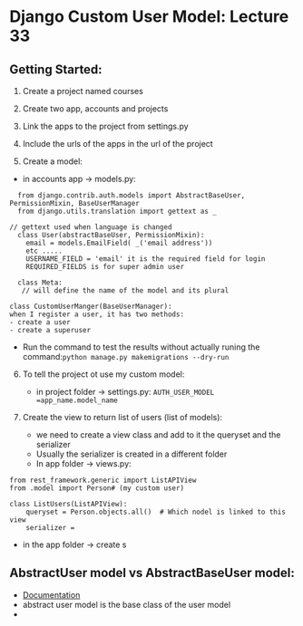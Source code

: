 # Django Custom User Model: Lecture 33

## Getting Started:
1.  Create a project named courses
2.  Create two app, accounts and projects
3.  Link the apps to the project from settings.py
4.  Include the urls of the apps in the url of the project

5.  Create a model:
   * in accounts app -> models.py:
```
  from django.contrib.auth.models import AbstractBaseUser, PermissionMixin, BaseUserManager
  from django.utils.translation import gettext as _

// gettext used when language is changed
  class User(abstractBaseUser, PermissionMixin):
    email = models.EmailField( _('email address'))
    etc .....
    USERNAME_FIELD = 'email' it is the required field for login 
    REQUIRED_FIELDS is for super admin user

  class Meta:
   // will define the name of the model and its plural

class CustomUserManger(BaseUserManager):
when I register a user, it has two methods:
- create a user 
- create a superuser
```
  * Run the command to test the results without actually runing the command:`python manage.py makemigrations --dry-run` 
  
6. To tell the project ot use my custom model:
   * in project folder -> settings.py:
  `AUTH_USER_MODEL =app_name.model_name `

7. Create the view to return list of users (list of models):
   * we need to create a view class and add to it the queryset and the serializer
   * Usually the serializer is created in a different folder
   * In app folder -> views.py:
```
from rest_framework.generic import ListAPIView
from .model import Person# (my custom user)

class ListUsers(ListAPIView):
    queryset = Person.objects.all()  # Which nodel is linked to this view
    serializer = 
```
 * in the app folder -> create s
   


##  AbstractUser model vs AbstractBaseUser model: 
* [Documentation](https://docs.djangoproject.com/en/3.0/topics/auth/customizing/#extending-the-existing-user-model)
* abstract user model is the base class of the user model
* 
  